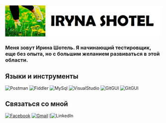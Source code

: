 ![Header](https://github.com/Irlama/Irlama/blob/main/assets/1.png)

### Меня зовут Ирина Шотель. Я начинающий тестировщик, еще без опыта, но с большим желанием развиваться в этой области.

## Языки и инструменты

![Postman](https://img.shields.io/badge/-Postman-FF6C37?styel=for-the-badge&logo=Postman&logoColor=FFF2ED)
![Fiddler](https://img.shields.io/badge/-Fiddler-F2CB144?styel=for-the-badge&logo=Fiddler&logoColo=FFFFFF)
![MySql](https://img.shields.io/badge/-MySql-E8F7FD?styel=for-the-badge&logo=MySql&logoColo=167DA1)
![VisualStudio](https://img.shields.io/badge/-VisualStudio-0078B9?styel=for-the-badge&logo=VisualStudio&logoColo=0078B9)
![GitGUI](https://img.shields.io/badge/-GitGUI-E8F7FD?styel=for-the-badge&logo=git&logoColo=167DA1)
![GitGUI](https://img.shields.io/badge/-GitBUSH-E8F7FD?styel=for-the-badge&logo=git&logoColo=167DA1)


## Связаться со мной

[![Facebook](https://img.shields.io/badge/-Facebook-0077FF?styel=for-the-badge&logo=Facebook&logoColor=FFF2ED)](https://www.facebook.com/irina.shotel)
[![Gmail](https://img.shields.io/badge/-Gmail-red?style=flat&logo=Gmail&logoColor=white)](mailto:qa.irina.shotel@gmail.com)
[![LinkedIn](https://img.shields.io/badge/-@irynashotel-blue?style=flat&logo=LinkedIn&logoColor=white)